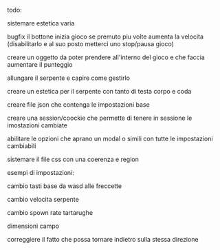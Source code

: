 
todo:

sistemare estetica varia

bugfix il bottone inizia gioco se premuto piu volte aumenta la velocita (disabilitarlo e al suo posto metterci uno stop/pausa gioco)

creare un oggetto da poter prendere all'interno del gioco e che faccia aumentare il punteggio

allungare il serpente e capire come gestirlo

creare un estetica per il serpente con tanto di testa corpo e coda

creare file json che contenga le impostazioni base

creare una session/coockie che permette di tenere in sessione le imostazioni cambiate

abilitare le opzioni che aprano un modal o simili con tutte le impostazioni cambiabili 

sistemare il file css con una coerenza e region

esempi di impostazioni:

cambio tasti base da wasd alle freccette

cambio velocita serpente

cambio spown rate tartarughe

dimensioni campo

correggiere il fatto che possa tornare indietro sulla stessa direzione